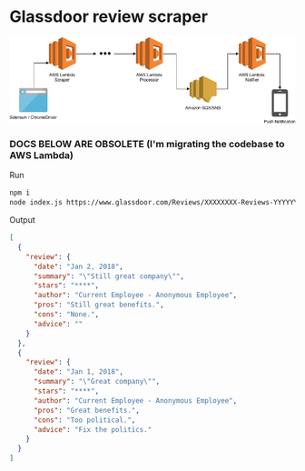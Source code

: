 # Glassdoor review scraper

![](aws-diagram.png)

### DOCS BELOW ARE OBSOLETE (I'm migrating the codebase to AWS Lambda)

Run

```bash
npm i
node index.js https://www.glassdoor.com/Reviews/XXXXXXXX-Reviews-YYYYYYYY.htm\?sort.sortType\=RD\&sort.ascending\=false\&filter.employmentStatus\=REGULAR\&filter.employmentStatus\=PART_TIME\&filter.employmentStatus\=UNKNOWN
```

Output

```json
[
  {
    "review": {
      "date": "Jan 2, 2018",
      "summary": "\"Still great company\"",
      "stars": "****",
      "author": "Current Employee - Anonymous Employee",
      "pros": "Still great benefits.",
      "cons": "None.",
      "advice": ""
    }
  },
  {
    "review": {
      "date": "Jan 1, 2018",
      "summary": "\"Great company\"",
      "stars": "****",
      "author": "Current Employee - Anonymous Employee",
      "pros": "Great benefits.",
      "cons": "Too political.",
      "advice": "Fix the politics."
    }
  }
]

```

